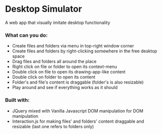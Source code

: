 # Desktop Simulator
A web app that visually imitate desktop functionality
### What can you do:
* Create files and folders via menu in top-right window corner
* Create files and folders by right-clicking somewhere in the free desktop space
* Drag files and folders all around the place
* Right click on file or folder to open its context-menu
* Double click on file to open its drawing-app-like content
* Double click on folder to open its content
* Folder's and file's content is draggable (folder's is also resizable)
* Play around and see if everything works as it should
### Built with:
* JQuery mixed with Vanilla Javascript DOM manipulation for DOM manipulation
* Interaction.js for making files' and folders' content draggable and resizable (last one refers to folders only)
